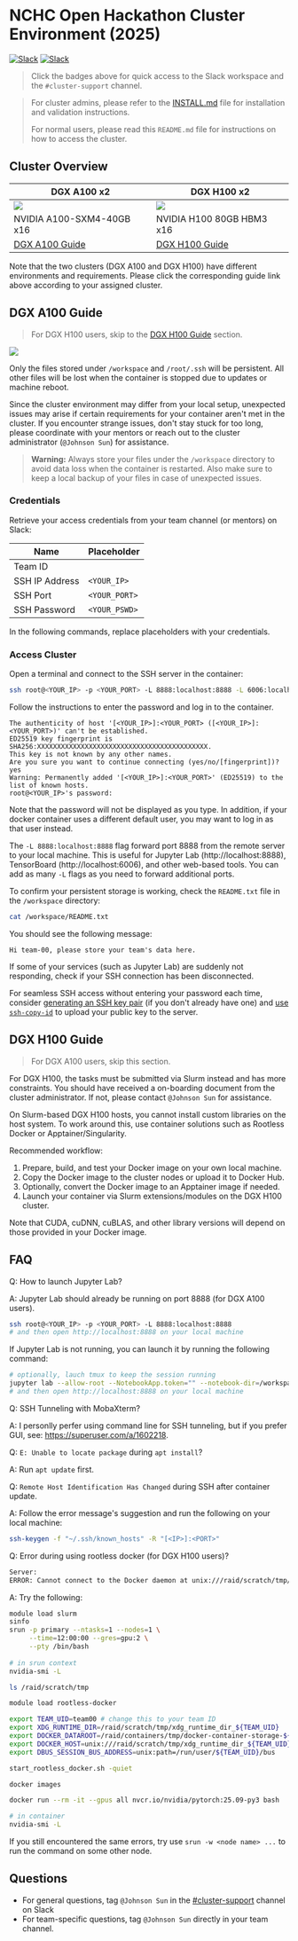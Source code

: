 # NCHC Open Hackathon Cluster Environment (2025)

[![Slack](https://img.shields.io/badge/Slack-4A154B?logo=slack&logoColor=white)](https://nchcopenhackathon2025.slack.com/)
[![Slack](https://img.shields.io/badge/%23cluster--support-green)](https://nchcopenhackathon2025.slack.com/archives/C09LA565QJ0)

> Click the badges above for quick access to the Slack workspace and the `#cluster-support` channel.

> For cluster admins, please refer to the [INSTALL.md](INSTALL.md) file for installation and validation instructions.
>
> For normal users, please read this `README.md` file for instructions on how to access the cluster.

## Cluster Overview

| DGX A100 x2 | DGX H100 x2 |
|-------------|-------------|
| [![](assets/nvidia-dgx-a100.png)](https://developer.nvidia.com/blog/defining-ai-innovation-with-dgx-a100/) | [![](assets/nvidia-dgx-h100.png)](https://www.nvidia.com/en-us/data-center/dgx-h100/) |
| NVIDIA A100-SXM4-40GB x16 | NVIDIA H100 80GB HBM3 x16 |
| [DGX A100 Guide](#dgx-a100-guide) | [DGX H100 Guide](#dgx-h100-guide) |

Note that the two clusters (DGX A100 and DGX H100) have different environments and requirements. Please click the corresponding guide link above according to your assigned cluster.

## DGX A100 Guide

> For DGX H100 users, skip to the [DGX H100 Guide](#dgx-h100-guide) section.

![](assets/cluster.png)

Only the files stored under `/workspace` and `/root/.ssh` will be persistent. All other files will be lost when the container is stopped due to updates or machine reboot.

Since the cluster environment may differ from your local setup, unexpected issues may arise if certain requirements for your container aren't met in the cluster. If you encounter strange issues, don't stay stuck for too long, please coordinate with your mentors or reach out to the cluster administrator (`@Johnson Sun`) for assistance.

> **Warning:** Always store your files under the `/workspace` directory to avoid data loss when the container is restarted. Also make sure to keep a local backup of your files in case of unexpected issues.

### Credentials

Retrieve your access credentials from your team channel (or mentors) on Slack:

| **Name**       | **Placeholder** |
|----------------|-----------------|
| Team ID        |                 |
| SSH IP Address | `<YOUR_IP>`     |
| SSH Port       | `<YOUR_PORT>`   |
| SSH Password   | `<YOUR_PSWD>`   |

In the following commands, replace placeholders with your credentials.

### Access Cluster

Open a terminal and connect to the SSH server in the container:

```sh
ssh root@<YOUR_IP> -p <YOUR_PORT> -L 8888:localhost:8888 -L 6006:localhost:6006
```

Follow the instructions to enter the password and log in to the container.

```
The authenticity of host '[<YOUR_IP>]:<YOUR_PORT> ([<YOUR_IP>]:<YOUR_PORT>)' can't be established.
ED25519 key fingerprint is SHA256:XXXXXXXXXXXXXXXXXXXXXXXXXXXXXXXXXXXXXXXXXXX.
This key is not known by any other names.
Are you sure you want to continue connecting (yes/no/[fingerprint])? yes
Warning: Permanently added '[<YOUR_IP>]:<YOUR_PORT>' (ED25519) to the list of known hosts.
root@<YOUR_IP>'s password:
```

Note that the password will not be displayed as you type. In addition, if your docker container uses a different default user, you may want to log in as that user instead.

The `-L 8888:localhost:8888` flag forward port 8888 from the remote server to your local machine. This is useful for Jupyter Lab (http://localhost:8888), TensorBoard (http://localhost:6006), and other web-based tools. You can add as many `-L` flags as you need to forward additional ports.

To confirm your persistent storage is working, check the `README.txt` file in the `/workspace` directory:

```sh
cat /workspace/README.txt
```

You should see the following message:

```
Hi team-00, please store your team's data here.
```

If some of your services (such as Jupyter Lab) are suddenly not responding, check if your SSH connection has been disconnected.

For seamless SSH access without entering your password each time, consider [generating an SSH key pair](https://tutorial.j3soon.com/remote-development/openssh-server/#generate-ssh-key) (if you don't already have one) and [use `ssh-copy-id`](https://tutorial.j3soon.com/remote-development/openssh-server/#copy-ssh-public-key) to upload your public key to the server.

## DGX H100 Guide

> For DGX A100 users, skip this section.

For DGX H100, the tasks must be submitted via Slurm instead and has more constraints. You should have received a on-boarding document from the cluster administrator. If not, please contact `@Johnson Sun` for assistance.

On Slurm-based DGX H100 hosts, you cannot install custom libraries on the host system. To work around this, use container solutions such as Rootless Docker or Apptainer/Singularity.

Recommended workflow:
1. Prepare, build, and test your Docker image on your own local machine.
2. Copy the Docker image to the cluster nodes or upload it to Docker Hub.
3. Optionally, convert the Docker image to an Apptainer image if needed.
4. Launch your container via Slurm extensions/modules on the DGX H100 cluster.

Note that CUDA, cuDNN, cuBLAS, and other library versions will depend on those provided in your Docker image.

## FAQ

Q: How to launch Jupyter Lab?

A: Jupyter Lab should already be running on port 8888 (for DGX A100 users).

```sh
ssh root@<YOUR_IP> -p <YOUR_PORT> -L 8888:localhost:8888
# and then open http://localhost:8888 on your local machine
```

If Jupyter Lab is not running, you can launch it by running the following command:

```sh
# optionally, lauch tmux to keep the session running
jupyter lab --allow-root --NotebookApp.token="" --notebook-dir=/workspace
# and then open http://localhost:8888 on your local machine
```

Q: SSH Tunneling with MobaXterm?

A: I personlly perfer using command line for SSH tunneling, but if you prefer GUI, see: <https://superuser.com/a/1602218>.

Q: `E: Unable to locate package` during `apt install`?

A: Run `apt update` first.

Q: `Remote Host Identification Has Changed` during SSH after container update.

A: Follow the error message's suggestion and run the following on your local machine:

```sh
ssh-keygen -f "~/.ssh/known_hosts" -R "[<IP>]:<PORT>"
```

Q: Error during using rootless docker (for DGX H100 users)?

```sh
Server:
ERROR: Cannot connect to the Docker daemon at unix:///raid/scratch/tmp/xdg_runtime_dir_xxxx/docker.sock. Is the docker daemon running?
```

A: Try the following:

```sh
module load slurm
sinfo
srun -p primary --ntasks=1 --nodes=1 \
     --time=12:00:00 --gres=gpu:2 \
     --pty /bin/bash
 
# in srun context
nvidia-smi -L

ls /raid/scratch/tmp

module load rootless-docker

export TEAM_UID=team00 # change this to your team ID
export XDG_RUNTIME_DIR=/raid/scratch/tmp/xdg_runtime_dir_${TEAM_UID}
export DOCKER_DATAROOT=/raid/containers/tmp/docker-container-storage-${TEAM_UID}
export DOCKER_HOST=unix:///raid/scratch/tmp/xdg_runtime_dir_${TEAM_UID}/docker.sock
export DBUS_SESSION_BUS_ADDRESS=unix:path=/run/user/${TEAM_UID}/bus

start_rootless_docker.sh -quiet

docker images

docker run --rm -it --gpus all nvcr.io/nvidia/pytorch:25.09-py3 bash

# in container
nvidia-smi -L
```

If you still encountered the same errors, try use `srun -w <node name> ...` to run the command on some other node.

## Questions

- For general questions, tag `@Johnson Sun` in the [#cluster-support](https://nchcopenhackathon2025.slack.com/archives/C09LA565QJ0) channel on Slack
- For team-specific questions, tag `@Johnson Sun` directly in your team channel.
